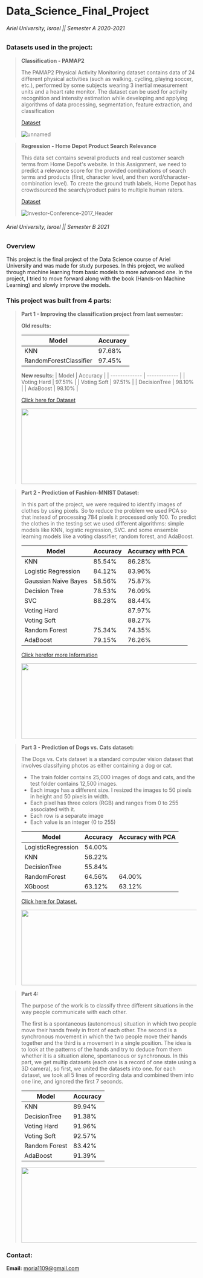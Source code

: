 # Data_Science_Final_Project


###### Ariel University, Israel || Semester A 2020-2021 

### __Datasets used in the project:__

>  **Classification - PAMAP2**
> 
> The PAMAP2 Physical Activity Monitoring dataset contains data of 24 different physical activities 
> (such as walking, cycling, playing soccer, etc.), performed by some subjects wearing 3 inertial measurement units and a heart rate monitor. 
> The dataset can be used for activity recognition and intensity estimation while developing and applying algorithms 
> of data processing, segmentation, feature extraction, and classification 
>
> [Dataset](https://www.kaggle.com/avrahamcalev/time-series-models-pamap2-dataset)
>
> ![unnamed](https://user-images.githubusercontent.com/73881872/110826136-72a7ad80-829d-11eb-8364-ddaeb7487934.jpg)

>  **Regression - Home Depot Product Search Relevance**
> 
> This data set contains several products and real customer search terms from Home Depot's website. 
> In this Assignment, we need to predict a relevance score for the provided combinations of search terms and products 
> (first, character level, and then word/character-combination level). 
> To create the ground truth labels, Home Depot has crowdsourced the search/product pairs to multiple human raters. 
>
> [Dataset](https://www.kaggle.com/c/home-depot-product-search-relevance/data?select=product_descriptions.csv.zip)
>
> ![Investor-Conference-2017_Header](https://user-images.githubusercontent.com/73881872/110826173-7b987f00-829d-11eb-84f5-8c40bc9ab822.jpg)


###### Ariel University, Israel || Semester B 2021 

### **Overview**
 
This project is the final project of the Data Science course of Ariel University and was made for study purposes.
In this project, we walked through machine learning from basic models to more advanced one.
In the project, I tried to move forward along with the book (Hands-on Machine Learning) and slowly improve the models.

### **This project was built from 4 parts:**
 
> **Part 1 - Improving the classification project from last semester:**
>
>  __Old results:__
> 
> | Model  | Accuracy |
> | ------------- | ------------- |
> | KNN  | 97.68%  |
> | RandomForestClassifier  | 97.45%  |
> 
> __New results:__
> | Model  | Accuracy |
> | ------------- | ------------- |
> | Voting Hard  | 97.51%  |
> | Voting Soft  | 97.51%  |
> | DecisionTree  | 98.10%  |
> | AdaBoost  | 98.10%  |
> 
> [Click here for Dataset](https://www.kaggle.com/avrahamcalev/time-series-models-pamap2-dataset)
> 
> <img src="https://user-images.githubusercontent.com/73881872/110826136-72a7ad80-829d-11eb-8364-ddaeb7487934.jpg" width="800" height="200">

> **Part 2 - Prediction of Fashion-MNIST Dataset:**
>
> In this part of the project, we were required to identify images of clothes by using pixels.
> So to reduce the problem we used PCA so that instead of processing 784 pixels it processed only 100.
> To predict the clothes in the testing set we used different algorithms: 
> simple models like KNN, logistic regression, SVC. 
> and some ensemble learning models like a voting classifier, random forest, and AdaBoost.
>
> | Model  | Accuracy | Accuracy with PCA |
> | ------------- | ------------- | ------------- |
> | KNN  | 85.54%  | 86.28% |
> | Logistic Regression  | 84.12%  | 83.96% |
> | Gaussian Naive Bayes  | 58.56%  | 75.87% |
> | Decision Tree  | 78.53%  | 76.09% |
> | SVC  | 88.28%  | 88.44%  |
> | Voting Hard  |   | 87.97% |
> | Voting Soft  |   | 88.27% |
> | Random Forest  | 75.34% | 74.35% |
> | AdaBoost  | 79.15% | 76.26% |
>
> [Click herefor more Information](https://github.com/zalandoresearch/fashion-mnist)
>
>  <img src="https://res.cloudinary.com/practicaldev/image/fetch/s--s6xGmaZX--/c_imagga_scale,f_auto,fl_progressive,h_900,q_auto,w_1600/https://raw.githubusercontent.com/zalandoresearch/fashion-mnist/master/doc/img/fashion-mnist-sprite.png" width="800" height="200">


> **Part 3 - Prediction of Dogs vs. Cats dataset:** 
>
> The Dogs vs. Cats dataset is a standard computer vision dataset that involves classifying photos as either containing a dog or cat.
> 
> * The train folder contains 25,000 images of dogs and cats, and the test folder contains 12,500 images.
> * Each image has a different size. I resized the images to 50 pixels in height and 50 pixels in width.
> * Each pixel has three colors (RGB) and ranges from 0 to 255 associated with it.
> * Each row is a separate image
> * Each value is an integer (0 to 255)
> 
> | Model  | Accuracy | Accuracy with PCA |
> | ------------- | ------------- | ------------- |
> | LogisticRegression  |  54.00%  | |
> | KNN  | 56.22%  | |
> | DecisionTree  | 55.84%  | |
> | RandomForest  | 64.56%  | 64.00% |
> | XGboost  | 63.12%  | 63.12% |
> 
> [Click here for Dataset.](https://www.kaggle.com/c/dogs-vs-cats)
> 
> <img src="https://www.madpaws.com.au/wp-content/uploads/2015/05/dogvscat_orig.jpg" width="800" height="200">
 
> **Part 4:**
>
> The purpose of the work is to classify three different situations in the way people communicate with each other. 
> 
> The first is a spontaneous (autonomous) situation in which two people move their hands freely in front of each other. 
> The second is a synchronous movement in which the two people move their hands together and the third is a movement in a single position.
> The idea is to look at the patterns of the hands and try to deduce from them whether it is a situation alone, spontaneous or synchronous.
> In this part, we get multip datasets (each one is a record of one state using a 3D camera), so first, we united the datasets into one.
> for each dataset, we took all 5 lines of recording data and combined them into one line, and ignored the first 7 seconds.
> 
> | Model  | Accuracy |
> | ------------- | ------------- | 
> | KNN | 89.94%  |
> | DecisionTree  | 91.38%  | 
> | Voting Hard  | 91.96%  |
> | Voting Soft  | 92.57%  |
> | Random Forest  | 83.42%  |
> | AdaBoost  | 91.39%  |
> 
> <img src="https://t3.ftcdn.net/jpg/00/11/09/80/360_F_11098019_i1idssoEViopv3znhszi6vVe0yggGq4o.jpg" width="800" height="200">

### **Contact:** 

__Email:__ moria1109@gmail.com

